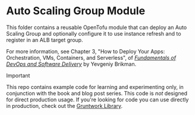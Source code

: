 # Auto Scaling Group Module

This folder contains a reusable OpenTofu module that can deploy an Auto Scaling Group and optionally configure it to use
instance refresh and to register in an ALB target group.

For more information, see Chapter 3, "How to Deploy Your Apps: Orchestration, VMs, Containers, and Serverless", of
[_Fundamentals of DevOps and Software Delivery_](https://www.fundamentals-of-devops.com) by Yevgeniy Brikman.

> [!IMPORTANT]  
> This repo contains example code for learning and experimenting only, in conjunction with the book and blog post
> series. This code is _not_ designed for direct production usage. If you're looking for code you can use directly in
> production, check out the [Gruntwork Library](https://www.gruntwork.io/products/library).

